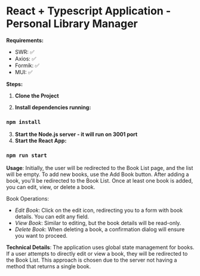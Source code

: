 # React + Typescript Application - Personal Library Manager

**Requirements:**

- SWR: ✅
- Axios: ✅
- Formik: ✅
- MUI: ✅

**Steps:**

1. **Clone the Project**

2. **Install dependencies running:**
### `npm install`

3. **Start the Node.js server - it will run on 3001 port**
4. **Start the React App:**
### `npm run start`

**Usage**:
Initially, the user will be redirected to the Book List page, and the list will be empty.
To add new books, use the Add Book button. After adding a book, you'll be redirected to the Book List.
Once at least one book is added, you can edit, view, or delete a book.

Book Operations:
- *Edit Book*:
Click on the edit icon, redirecting you to a form with book details. You can edit any field.
- *View Book*:
Similar to editing, but the book details will be read-only.
- *Delete Book*:
When deleting a book, a confirmation dialog will ensure you want to proceed.

**Technical Details**:
The application uses global state management for books.
If a user attempts to directly edit or view a book, they will be redirected to the Book List. This approach is chosen due to the server not having a method that returns a single book.








